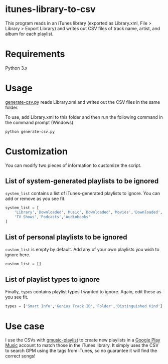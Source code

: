 # itunes-library-to-csv

This program reads in an iTunes library (exported as Library.xml, File > Library > Export Library) and writes out CSV files of track name, artist, and album for each playlist.

# Requirements

Python 3.x

# Usage

[generate-csv.py](generate-csv.py) reads Library.xml and writes out the CSV files in the same folder.

To use, add Library.xml to this folder and then run the following command in the command prompt (Windows):

`python generate-csv.py`

# Customization

You can modify two pieces of information to customize the script.

## List of system-generated playlists to be ignored

`system_list` contains a list of iTunes-generated playlists to ignore. You can add or remove as you see fit.

```python
system_list = [
    'Library','Downloaded','Music','Downloaded','Movies','Downloaded',
    'TV Shows','Podcasts','Audiobooks'
]
```

## List of personal playlists to be ignored

`custom_list` is empty by default. Add any of your own playlists you wish to ignore here.

```python
custom_list = []
```

## List of playlist types to ignore

Finally, `types` contains playlist types I wanted to ignore. Again, edit these as you see fit.

```python
types = ['Smart Info','Genius Track ID','Folder','Distinguished Kind']
```

# Use case

I use the CSVs with [gmusic-playlist](https://github.com/soulfx/gmusic-playlist) to create new playlists in a [Google Play Music](http://www.music.google.com) account to match those in the iTunes library. It simply uses the CSV to search GPM using the tags from iTunes, so no guarantee it will find the correct songs!
